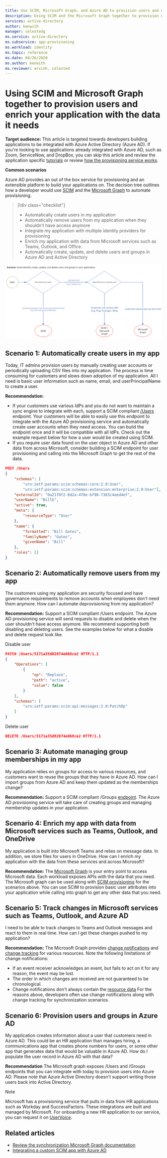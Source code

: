 ```yaml
---
title: Use SCIM, Microsoft Graph, and Azure AD to provision users and enrich apps with data
description: Using SCIM and the Microsoft Graph together to provision users and enrich your application with the data it needs.
services: active-directory
author: kenwith
manager: celestedg
ms.service: active-directory
ms.subservice: app-provisioning
ms.workload: identity
ms.topic: reference
ms.date: 04/26/2020
ms.author: kenwith
ms.reviewer: arvinh, celested
---
```



# Using SCIM and Microsoft Graph together to provision users and enrich your application with the data it needs

**Target audience:** This article is targeted towards developers building applications to be integrated with Azure Active Directory (Azure AD). If you're looking to use applications already integrated with Azure AD, such as Zoom, ServiceNow, and DropBox, you can skip this article and review the application specific [tutorials](../saas-apps/tutorial-list.md) or review [how the provisioning service works](./how-provisioning-works.md).

**Common scenarios**

Azure AD provides an out of the box service for provisioning and an extensible platform to build your applications on. The decision tree outlines how a developer would use [SCIM](https://aka.ms/scimoverview) and the [Microsoft Graph](/graph/overview) to automate provisioning. 

> [!div class="checklist"]
> * Automatically create users in my application
> * Automatically remove users from my application when they shouldn't have access anymore
> * Integrate my application with multiple identity providers for provisioning
> * Enrich my application with data from Microsoft services such as Teams, Outlook, and Office.
> * Automatically create, update, and delete users and groups in Azure AD and Active Directory

![SCIM Graph decision tree](./media/user-provisioning/scim-graph.png)

## Scenario 1: Automatically create users in my app
Today, IT admins provision users by manually creating user accounts or periodically uploading CSV files into my application. The process is time consuming for customers and slows down adoption of my application. All I need is basic user information such as name, email, and userPrincipalName to create a user. 

**Recommendation**: 
* If your customers use various IdPs and you do not want to maintain a sync engine to integrate with each, support a SCIM compliant [/Users](https://aka.ms/scimreferencecode) endpoint. Your customers will be able to easily use this endpoint to integrate with the Azure AD provisioning service and automatically create user accounts when they need access. You can build the endpoint once and it will be compatible with all IdPs. Check out the example request below for how a user would be created using SCIM.
* If you require user data found on the user object in Azure AD and other data from across Microsoft, consider building a SCIM endpoint for user provisioning and calling into the Microsoft Graph to get the rest of the data. 

```json
POST /Users
{
    "schemas": [
        "urn:ietf:params:scim:schemas:core:2.0:User",
        "urn:ietf:params:scim:schemas:extension:enterprise:2.0:User"],
    "externalId": "0a21f0f2-8d2a-4f8e-bf98-7363c4aed4ef",
    "userName": "BillG",
    "active": true,
    "meta": {
        "resourceType": "User"
    },
    "name": {
        "formatted": "Bill Gates",
        "familyName": "Gates",
        "givenName": "Bill"
    },
    "roles": []
}
```

## Scenario 2: Automatically remove users from my app
The customers using my application are security focused and have governance requirements to remove accounts when employees don't need them anymore. How can I automate deprovisioning from my application?

**Recommendation:** Support a SCIM compliant /Users endpoint. The Azure AD provisioning service will send requests to disable and delete when the user shouldn't have access anymore. We recommend supporting both disabling and deleting users. See the examples below for what a disable and delete request look like. 

Disable user
```json
PATCH /Users/5171a35d82074e068ce2 HTTP/1.1
{
    "Operations": [
        {
            "op": "Replace",
            "path": "active",
            "value": false
        }
    ],
    "schemas": [
        "urn:ietf:params:scim:api:messages:2.0:PatchOp"
    ]
}
```
Delete user
```json
DELETE /Users/5171a35d82074e068ce2 HTTP/1.1
```

## Scenario 3: Automate managing group memberships in my app
My application relies on groups for access to various resources, and customers want to reuse the groups that they have in Azure AD. How can I import groups from Azure AD and keep them updated as the memberships change?  

**Recommendation:** Support a SCIM compliant /Groups [endpoint](https://aka.ms/scimreferencecode). The Azure AD provisioning service will take care of creating groups and managing membership updates in your application. 

## Scenario 4: Enrich my app with data from Microsoft services such as Teams, Outlook, and OneDrive
My application is built into Microsoft Teams and relies on message data. In addition, we store files for users in OneDrive. How can I enrich my application with the data from these services and across Microsoft?

**Recommendation:** The [Microsoft Graph](/graph/) is your entry point to access Microsoft data. Each workload exposes APIs with the data that you need. The Microsoft graph can be used along with [SCIM provisioning](./use-scim-to-provision-users-and-groups.md) for the scenarios above. You can use SCIM to provision basic user attributes into your application while calling into graph to get any other data that you need. 

## Scenario 5: Track changes in Microsoft services such as Teams, Outlook, and Azure AD
I need to be able to track changes to Teams and Outlook messages and react to them in real time. How can I get these changes pushed to my application?

**Recommendation:** The Microsoft Graph provides [change notifications](/graph/webhooks) and [change tracking](/graph/delta-query-overview) for various resources. Note the following limitations of change notifications:
- If an event receiver acknowledges an event, but fails to act on it for any reason, the event may be lost.
- The order in which changes are received are not guaranteed to be chronological.
- Change notifications don't always contain the [resource data](/graph/webhooks-with-resource-data)
For the reasons above, developers often use change notifications along with change tracking for synchronization scenarios. 

## Scenario 6: Provision users and groups in Azure AD
My application creates information about a user that customers need in Azure AD. This could be an HR application than manages hiring, a communications app that creates phone numbers for users, or some other app that generates data that would be valuable in Azure AD. How do I populate the user record in Azure AD with that data? 

**Recommendation** The Microsoft graph exposes /Users and /Groups endpoints that you can integrate with today to provision users into Azure AD. Please note that Azure Active Directory doesn't support writing those users back into Active Directory. 

> [!NOTE]
> Microsoft has a provisioning service that pulls in data from HR applications such as Workday and SuccessFactors. These integrations are built and managed by Microsoft. For onboarding a new HR application to our service, you can request it on [UserVoice](https://feedback.azure.com/forums/374982-azure-active-directory-application-requests). 

## Related articles

- [Review the synchronization Microsoft Graph documentation](/graph/api/resources/synchronization-overview?view=graph-rest-beta)
- [Integrating a custom SCIM app with Azure AD](use-scim-to-provision-users-and-groups.md)